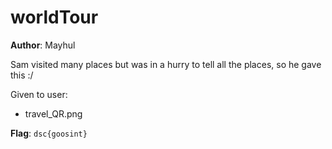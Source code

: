 # worldTour

**Author**: Mayhul

Sam visited many places but was in a hurry to tell all the places, so he gave this :/

Given to user:
- travel_QR.png

**Flag**: `dsc{goosint}`

